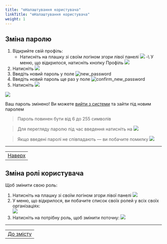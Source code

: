 ```yaml
---
title: "⚙️Налаштування користувача"
linkTitle: "⚙️Налаштування користувача"
weight: 1
---
```


## Зміна паролю

1. Відкрийте свій профіль:
    - Натисніть на плашку зі своїм логіном згори лівої панелі ![](https://i.imgur.com/CUlRCkc.png) 
    -\ У меню, що відкрилося, натисніть кнопку Профіль ![](https://i.imgur.com/hSyzIif.gif)
3. Натисніть ![](https://i.imgur.com/thWgmQZ.png)
4. Введіть новий пароль у поле ![new_password](https://i.imgur.com/WpG1NWv.png)
5. Введіть новий пароль ще раз у поле ![confirm_new_password](https://i.imgur.com/UIGTXMN.png)
6. Натисніть ![](https://i.imgur.com/MMk5LTd.png)

![](https://i.imgur.com/pxcg7m3.gif)
   
Ваш пароль змінено! Ви можете [вийти з системи](/docs/login_logout/#вихід-з-системи) та зайти під новим паролем

   > Пароль повинен бути від 6 до 255 символів

   > Для перегляду паролю під час введення натисніть на ![](https://i.imgur.com/9FFKYJl.png)

   > Якщо введені паролі не співпадають &mdash; ви побачите помилку ![](https://i.imgur.com/49z149W.png)
___

| |
|-|
| [Наверх](#зміна-паролю) |

## Зміна ролі користувача

Щоб змінити свою роль:
1. Натисніть на плашку зі своїм логіном згори лівої панелі ![](https://i.imgur.com/CUlRCkc.png)
2. У меню, що відкрилося, ви побачите список своїх ролей у всіх своїх організаціях:  
![](https://i.imgur.com/sKPUeX1.png)
1. Натисніть на потрібну роль, щоб змінити поточну:
![](https://i.imgur.com/VJGZc66.gif)
___

| |
|-|
| [До змісту](/home) |

